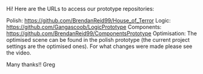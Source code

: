 Hi! Here are the URLs to access our prototype repositories:

Polish: https://github.com/BrendanReid99/House_of_Terror
Logic: https://github.com/Gangascoob/LogicPrototype
Components: https://github.com/BrendanReid99/ComponentsPrototype
Optimisation: The optimised scene can be found in the polish prototype (the current project settings are the optimised ones). For what changes were made please see the video.

Many thanks!!
Greg
